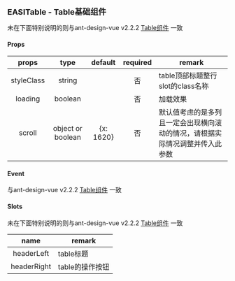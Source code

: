 <p><strong id="EASITable" style="font-size: 18px">EASITable - Table基础组件</strong></p>

未在下面特别说明的则与ant-design-vue v2.2.2 [Table组件](https://2x.antdv.com/components/table-cn) 一致

#### Props

| props        | type        | default     | required      |    remark      |
| :------------: | :-----------: | :-----------: | :-----------: | -------------- |
| styleClass  |  string   |    |  否  | table顶部标题整行slot的class名称 |
| loading  |  boolean   |    |  否  | 加载效果 |
| scroll  |  object or boolean  |  {x: 1620}  |  否  | 默认值考虑的是多列且一定会出现横向滚动的情况，请根据实际情况调整并传入此参数 |

#### Event

与ant-design-vue v2.2.2 [Table组件](https://2x.antdv.com/components/table-cn) 一致

#### Slots

未在下面特别说明的则与ant-design-vue v2.2.2 [Table组件](https://2x.antdv.com/components/table-cn) 一致

| name         |    remark      |
| :------------: | -------------- |
| headerLeft   | table标题 |
| headerRight   | table的操作按钮 |
